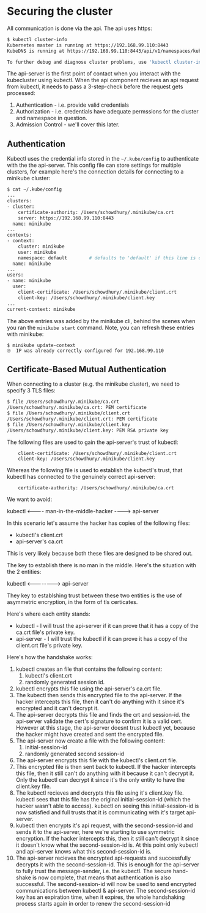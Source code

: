 # Securing the cluster

All communication is done via the api.  The api uses https:


```bash
$ kubectl cluster-info
Kubernetes master is running at https://192.168.99.110:8443
KubeDNS is running at https://192.168.99.110:8443/api/v1/namespaces/kube-system/services/kube-dns:dns/proxy

To further debug and diagnose cluster problems, use 'kubectl cluster-info dump'.
```

The api-server is the first point of contact when you interact with the kubecluster using kubectl. When the api component recieves an api request from kubectl, it needs to pass a 3-step-check before the request gets processed:

1. Authentication - i.e. provide valid credentials
2. Authorization - i.e. credentials have adequate permssions for the cluster and namespace in question. 
3. Admission Control - we'll cover this later. 


## Authentication
Kubectl uses the credential info stored in the `~/.kube/config` to authenticate with the the api-server. This config file can store settings for multiple clusters, for example here's the connection details for connecting to a minikube cluster:

```bash
$ cat ~/.kube/config
...
clusters:
- cluster:
    certificate-authority: /Users/schowdhury/.minikube/ca.crt
    server: https://192.168.99.110:8443
  name: minikube
...
contexts:
- context:
    cluster: minikube
    user: minikube
    namespace: default        # defaults to 'default' if this line is omitted
  name: minikube
...
users:
- name: minikube
  user:
    client-certificate: /Users/schowdhury/.minikube/client.crt
    client-key: /Users/schowdhury/.minikube/client.key
...
current-context: minikube
```

The above entries was added by the minikube cli, behind the scenes when you ran the `minikube start` command. Note, you can refresh these entries with minikube:

```
$ minikube update-context
🙄  IP was already correctly configured for 192.168.99.110
```

## Certificate-Based Mutual Authentication


When connecting to a cluster (e.g. the minikube cluster), we need to specify 3 TLS files:

```bash
$ file /Users/schowdhury/.minikube/ca.crt
/Users/schowdhury/.minikube/ca.crt: PEM certificate
$ file /Users/schowdhury/.minikube/client.crt
/Users/schowdhury/.minikube/client.crt: PEM certificate
$ file /Users/schowdhury/.minikube/client.key
/Users/schowdhury/.minikube/client.key: PEM RSA private key
```


The following files are used to gain the api-server's trust of kubectl:

```
    client-certificate: /Users/schowdhury/.minikube/client.crt
    client-key: /Users/schowdhury/.minikube/client.key
```

Whereas the following file is used to establish the kubectl's trust, that kubectl has connected to the genuinely correct api-server:

```
    certificate-authority: /Users/schowdhury/.minikube/ca.crt
```

We want to avoid:


kubectl <---- man-in-the-middle-hacker ----> api-server

In this scenario let's assume the hacker has copies of the following files:

- kubectl's client.crt
- api-server's ca.crt

This is very likely because both these files are designed to be shared out. 


The key to establish there is no man in the middle. Here's the situation with the 2 entities:



kubectl <--------> api-server


They key to establshing trust between these two entities is the use of asymmetric encryption, in the form of tls certicates. 

Here's where each entity stands:

- kubectl - I will trust the api-server if it can prove that it has a copy of the ca.crt file's private key. 
- api-server - I will trust the kubectl if it can prove it has a copy of the client.crt file's private key. 


Here's how the handshake works:


1. kubectl creates an file that contains the following content:
   1. kubectl's client.crt
   2. randomly generated session id. 
2. kubectl encrypts this file using the api-server's ca.crt file. 
3. The kubectl then sends this encrypted file to the api-server. If the hacker intercepts this file, then it can't do anything with it since it's encrypted and it can't decrypt it. 
4. The api-server decrypts this file and finds the crt and session-id. the api-server validate the cert's signature to confirm it is a valid cert. However at this stage, the api-server doesnt trust kubectl yet, because the hacker might have created and sent the encrypted file. 
5. The api-server now create a file with the following content:
   1. initial-session-id
   2. randomly generated second session-id
6. The api-server encrypts this file with the kubectl's client.crt file. 
7. This encrypted file is then sent back to kubectl. If the hacker intercepts this file, then it still can't do anything with it because it can't decrypt it. Only the kubectl can decrypt it since it's the only entity to have the client.key file. 
8. The kubectl recieves and decrypts this file using it's client.key file. kubectl sees that this file has the original initial-session-id (which the hacker wasn't able to access). kubectl on seeing this initial-session-id is now satisfied and full trusts that it is communicating with it's target api-server. 
9. kubectl then encrypts it's api request, with the second-session-id and sends it to the api-server, here we're starting to use symmetric encryption. If the hacker intercepts this, then it still can't decrypt it since it doesn't know what the second-session-id is. At this point only kubectl and api-server knows what this second-session-id is. 
10. The api-server recieves the encrypted api-requests and successfully decrypts it with the second-session-id. This is enough for the api-server to fully trust the message-sender, i.e. the kubectl. The secure hand-shake is now complete, that means that authentication is also successful. The second-session-id will now be used to send encrypted communications between kubectl & api-server. The second-session-id key has an expiration time, when it expires, the whole handshaking process starts again in order to renew the second-session-id


